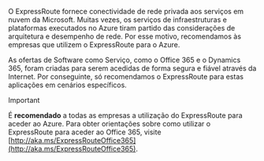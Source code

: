 O ExpressRoute fornece conectividade de rede privada aos serviços em nuvem da Microsoft. Muitas vezes, os serviços de infraestruturas e plataformas executados no Azure tiram partido das considerações de arquitetura e desempenho de rede. Por esse motivo, recomendamos às empresas que utilizem o ExpressRoute para o Azure.

As ofertas de Software como Serviço, como o Office 365 e o Dynamics 365, foram criadas para serem acedidas de forma segura e fiável através da Internet.  Por conseguinte, só recomendamos o ExpressRoute para estas aplicações em cenários específicos.

> [!IMPORTANT]
> É **recomendado** a todas as empresas a utilização do ExpressRoute para aceder ao Azure. Para obter orientações sobre como utilizar o ExpressRoute para aceder ao Office 365, visite [http://aka.ms/ExpressRouteOffice365](http://aka.ms/ExpressRouteOffice365).
> 
> 

